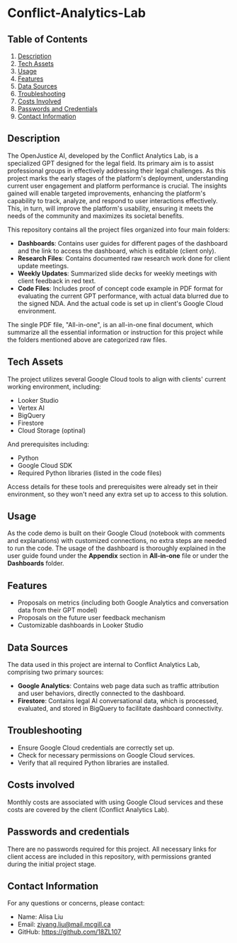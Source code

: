 # Conflict-Analytics-Lab

## Table of Contents
1. [Description](#description)
2. [Tech Assets](#tech-assets)
3. [Usage](#usage)
4. [Features](#features)
5. [Data Sources](#data-sources)
6. [Troubleshooting](#troubleshooting)
7. [Costs Involved](#costs-involved)
8. [Passwords and Credentials](#passwords-and-credentials)
9. [Contact Information](#contact-information)
   
## Description
The OpenJustice AI, developed by the Conflict Analytics Lab, is a specialized GPT designed for the legal field. Its primary aim is to assist professional groups in effectively addressing their legal challenges. As this project marks the early stages of the platform's deployment, understanding current user engagement and platform performance is crucial. The insights gained will enable targeted improvements, enhancing the platform's capability to track, analyze, and respond to user interactions effectively. This, in turn, will improve the platform's usability, ensuring it meets the needs of the community and maximizes its societal benefits.

This repository contains all the project files organized into four main folders:
- **Dashboards**: Contains user guides for different pages of the dashboard and the link to access the dashboard, which is editable (client only).
- **Research Files**: Contains documented raw research work done for client update meetings.
- **Weekly Updates**: Summarized slide decks for weekly meetings with client feedback in red text.
- **Code Files**: Includes proof of concept code example in PDF format for evaluating the current GPT performance, with actual data blurred due to the signed NDA. And the actual code is set up in client's Google Cloud environment.

The single PDF file, "All-in-one", is an all-in-one final document, which summarize all the essential information or instruction for this project while the folders mentioned above are categorized raw files.

## Tech Assets
The project utilizes several Google Cloud tools to align with clients' current working environment, including:
- Looker Studio
- Vertex AI
- BigQuery
- Firestore
- Cloud Storage (optinal)

And prerequisites including:
- Python
- Google Cloud SDK
- Required Python libraries (listed in the code files)

Access details for these tools and prerequisites were already set in their environment, so they won't need any extra set up to access to this solution.

## Usage
As the code demo is built on their Google Cloud (notebook with comments and explanations) with customized connections, no extra steps are needed to run the code. The usage of the dashboard is thoroughly explained in the user guide found under the **Appendix** section in **All-in-one** file or under the **Dashboards** folder.

## Features
- Proposals on metrics (including both Google Analytics and conversation data from their GPT model)
- Proposals on the future user feedback mechanism
- Customizable dashboards in Looker Studio

## Data Sources
The data used in this project are internal to Conflict Analytics Lab, comprising two primary sources:
- **Google Analytics**: Contains web page data such as traffic attribution and user behaviors, directly connected to the dashboard.
- **Firestore**: Contains legal AI conversational data, which is processed, evaluated, and stored in BigQuery to facilitate dashboard connectivity.
  
## Troubleshooting
- Ensure Google Cloud credentials are correctly set up.
- Check for necessary permissions on Google Cloud services.
- Verify that all required Python libraries are installed.

## Costs involved
Monthly costs are associated with using Google Cloud services and these costs are covered by the client (Conflict Analytics Lab).

## Passwords and credentials
There are no passwords required for this project. All necessary links for client access are included in this repository, with permissions granted during the initial project stage.

## Contact Information
For any questions or concerns, please contact:
- Name: Alisa Liu
- Email: ziyang.liu@mail.mcgill.ca
- GitHub: https://github.com/18ZL107


